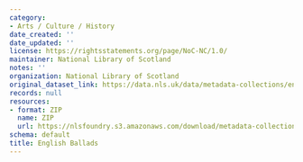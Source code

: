 ```yaml
---
category:
- Arts / Culture / History
date_created: ''
date_updated: ''
license: https://rightsstatements.org/page/NoC-NC/1.0/
maintainer: National Library of Scotland
notes: ''
organization: National Library of Scotland
original_dataset_link: https://data.nls.uk/data/metadata-collections/english-ballads/
records: null
resources:
- format: ZIP
  name: ZIP
  url: https://nlsfoundry.s3.amazonaws.com/download/metadata-collections/English-Ballads.zip
schema: default
title: English Ballads
---
```

